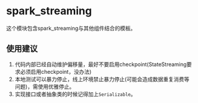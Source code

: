 # spark_streaming

这个模块包含spark_streaming与其他组件结合的模板。

## 使用建议
1. 代码内部已经自动维护偏移量，最好不要启用checkpoint(StateStreaming要求必须启用checkpoint，没办法)
2. 本地测试可以暴力停止，线上环境禁止暴力停止(可能会造成数据重复消费等问题)，需使用优雅停止。
3. 实现接口或者抽象类的时候记得加上`Serializable`。
